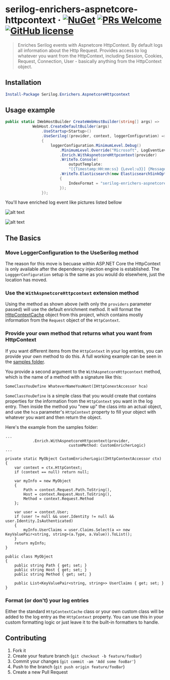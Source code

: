 # serilog-enrichers-aspnetcore-httpcontext &middot; [![NuGet](https://img.shields.io/nuget/v/Serilog.Enrichers.AspnetcoreHttpcontext.svg?style=flat-square)](https://www.nuget.org/packages/Serilog.Enrichers.AspnetcoreHttpcontext) [![PRs Welcome](https://img.shields.io/badge/PRs-welcome-brightgreen.svg?style=flat-square)](http://makeapullrequest.com) [![GitHub license](https://img.shields.io/badge/license-MIT-blue.svg?style=flat-square)](https://github.com/trenoncourt/serilog-enrichers-aspnetcore-httpcontext/blob/master/LICENSE)

> Enriches Serilog events with Aspnetcore HttpContext.  By default logs all information about the Http Request.  Provides access to log whatever you want from the HttpContext, 
including Session, Cookies, Request, Connection, User - basically anything from the HttpContext object. 

## Installation

```powershell
Install-Package Serilog.Enrichers.AspnetcoreHttpcontext
```

## Usage example

```c#
public static IWebHostBuilder CreateWebHostBuilder(string[] args) =>
            WebHost.CreateDefaultBuilder(args)
                .UseStartup<Startup>()
                .UseSerilog((provider, context, loggerConfiguration) =>
                {
                    loggerConfiguration.MinimumLevel.Debug()
                        .MinimumLevel.Override("Microsoft", LogEventLevel.Information)
                        .Enrich.WithAspnetcoreHttpcontext(provider)
                        .WriteTo.Console(
                            outputTemplate:
                            "[{Timestamp:HH:mm:ss} {Level:u3}] {Message:lj} {NewLine}{HttpContext}")
                        .WriteTo.Elasticsearch(new ElasticsearchSinkOptions(new Uri("http://localhost:9200"))
                        {
                            IndexFormat = "serilog-enrichers-aspnetcore-httpcontext-{0:yyyy.MM}"
                        });
                });
```

You'll have enriched log event like pictures listed bellow

![alt text](https://raw.githubusercontent.com/trenoncourt/serilog-enrichers-aspnetcore-httpcontext/master/samples/SerilogAspnetcoreHttpcontextSample/console.png)

![alt text](https://raw.githubusercontent.com/trenoncourt/serilog-enrichers-aspnetcore-httpcontext/master/samples/SerilogAspnetcoreHttpcontextSample/elastic.png)

## The Basics

### Move LoggerConfiguration to the UseSerilog method
The reason for this move is becuase within ASP.NET Core the HttpContext is only available 
after the dependency injection engine is established.  The ``LogggerConfiguration`` setup
is the same as you would do elsewhere, just the location has moved.

### Use the ``WithAspnetcoreHttpcontext`` extension method
Using the method as shown above (with only the ``providers`` parameter passed) will use the default enrichment method.  It will format the [HttpContextCache](./src/Serilog.Enrichers.AspnetcoreHttpcontext/HttpContextCache.cs) object from this 
project, which contains mostly information from the ``Request`` object of the ``HttpContext``.  

### Provide your own method that returns what you want from HttpContext
If you want different items from the ``HttpContext`` in your log entries, you can provide your own method to do this.  A full working example can be seen in the [samples folder](./samples).

You provide a second argument to the ``WithAspnetcoreHttpcontext`` method, which is the name of a method with a signature like this:

```
SomeClassYouDefine WhateverNameYouWant(IHttpConextAccessor hca)
```

``SomeClassYouDefine`` is a simple class that you would create that contains properties for the information from the ``HttpContext`` you want in the log entry.  Then inside the method you "new up" the class into an actual object, and use the ``hca`` parameter's ``HttpContext``
property to fill your object with whatever you want and then return the object.  

Here's the example from the samples folder:
```
...
            .Enrich.WithAspnetcoreHttpcontext(provider,
                            customMethod: CustomEnricherLogic)
...

private static MyObject CustomEnricherLogic(IHttpContextAccessor ctx)
{
    var context = ctx.HttpContext;
    if (context == null) return null;
    
    var myInfo = new MyObject
    {
        Path = context.Request.Path.ToString(),
        Host = context.Request.Host.ToString(),
        Method = context.Request.Method
    };

    var user = context.User;
    if (user != null && user.Identity != null && user.Identity.IsAuthenticated)
    {
        myInfo.UserClaims = user.Claims.Select(a => new KeyValuePair<string, string>(a.Type, a.Value)).ToList();
    }
    return myInfo;
}

public class MyObject
{
    public string Path { get; set; }
    public string Host { get; set; }
    public string Method { get; set; }

    public List<KeyValuePair<string, string>> UserClaims { get; set; }
}

```

### Format (or don't) your log entries
Either the standard ``HttpContextCache`` class or your own custom class will be added to the log entry as the ``HttpContext`` property.  You can use this in your custom formatting logic or just leave it to the built-in formatters to handle.

## Contributing

1. Fork it
2. Create your feature branch (`git checkout -b feature/fooBar`)
3. Commit your changes (`git commit -am 'Add some fooBar'`)
4. Push to the branch (`git push origin feature/fooBar`)
5. Create a new Pull Request
